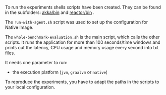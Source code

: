 To run the experiments shells scripts have been created. 
They can be found in the subfolders: [akka/bin](akka/bin) and [reactor/bin](reactor/bin) .

The `run-with-agent.sh` script was used to set up the configuration for Native Image.

The `whole-benchmark-evaluation.sh` is the main script, which calls the other scripts. It runs the application for more than 100 seconds/time windows and prints out the latency, CPU usage and memory usage every second into txt files.

It needs one parameter to run:
* the execution platform (`jvm`, `graalvm` or `native`)


To reproduce the experiments, you have to adapt the paths in the scripts to your local configuration.



